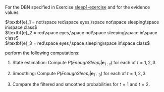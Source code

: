 

For the DBN specified in Exercise <a class="exerciseRef" href="{{ site.baseurl }}/dbn-exercises/ex_15/">sleep1-exercise</a> and
for the evidence values<br>

$\textbf{e}_1 = not\space red\space eyes,\space not\space sleeping\space in\space class$<br>
$\textbf{e}_2 = red\space eyes,\space not\space sleeping\space in\space class$<br>
$\textbf{e}_3 = red\space eyes,\space sleeping\space in\space class$<br>

perform the following computations:<br>

1.  State estimation: Compute $P({EnoughSleep}_t | \textbf{e}_{1:t})$ for each
    of $t = 1,2,3$.<br>

2.  Smoothing: Compute $P({EnoughSleep}_t | \textbf{e}_{1:3})$ for each of
    $t = 1,2,3$.<br>

3.  Compare the filtered and smoothed probabilities for $t=1$ and $t=2$.<br>
